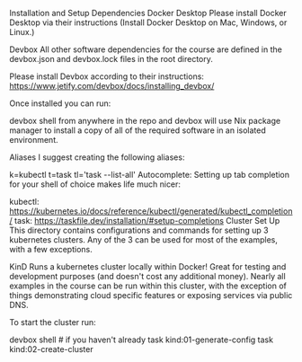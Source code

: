 Installation and Setup
Dependencies
Docker Desktop
Please install Docker Desktop via their instructions (Install Docker Desktop on Mac, Windows, or Linux.)

Devbox
All other software dependencies for the course are defined in the devbox.json and devbox.lock files in the root directory.

Please install Devbox according to their instructions: https://www.jetify.com/devbox/docs/installing_devbox/

Once installed you can run:

devbox shell
from anywhere in the repo and devbox will use Nix package manager to install a copy of all of the required software in an isolated environment.

Aliases
I suggest creating the following aliases:

k=kubectl
t=task
tl='task --list-all'
Autocomplete:
Setting up tab completion for your shell of choice makes life much nicer:

kubectl: https://kubernetes.io/docs/reference/kubectl/generated/kubectl_completion/
task: https://taskfile.dev/installation/#setup-completions
Cluster Set Up
This directory contains configurations and commands for setting up 3 kubernetes clusters. Any of the 3 can be used for most of the examples, with a few exceptions.

KinD
Runs a kubernetes cluster locally within Docker! Great for testing and development purposes (and doesn't cost any additional money). Nearly all examples in the course can be run within this cluster, with the exception of things demonstrating cloud specific features or exposing services via public DNS.

To start the cluster run:

devbox shell # if you haven't already
task kind:01-generate-config
task kind:02-create-cluster